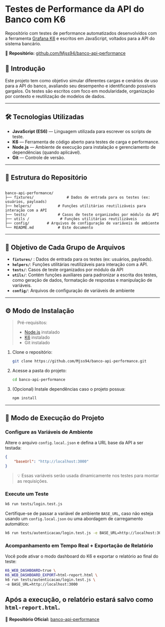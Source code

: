 # Testes de Performance da API do Banco com K6

Repositório com testes de performance automatizados desenvolvidos com a ferramenta [Grafana K6](https://k6.io) e escritos em JavaScript, voltados para a API do sistema bancário.

🔗 **Repositório:** [github.com/Mjss94/banco-api-performance](https://github.com/Mjss94/banco-api-performance)

## 📌 Introdução

Este projeto tem como objetivo simular diferentes cargas e cenários de uso para a API do banco, avaliando seu desempenho e identificando possíveis gargalos. Os testes são escritos com foco em modularidade, organização por contexto e reutilização de modelos de dados.

---

## 🛠 Tecnologias Utilizadas

- **JavaScript (ES6)** — Linguagem utilizada para escrever os scripts de teste.
- **K6** — Ferramenta de código aberto para testes de carga e performance.
- **Node.js** — Ambiente de execução para instalação e gerenciamento de dependências (quando aplicável).
- **Git** — Controle de versão.

---

## 📂 Estrutura do Repositório


```

banco-api-performance/
├── fixtures/               # Dados de entrada para os testes (ex: usuários, payloads)
├── helpers/            # Funções utilitárias reutilizáveis para interação com a API
├── tests/              # Casos de teste organizados por módulo da API
├── utils /              # Funções utilitárias reutilizáveis
├── config/        # Arquivos de configuração de variáveis de ambiente
└── README.md           # Este documento
```

---

## 🎯 Objetivo de Cada Grupo de Arquivos

  - **`fixtures/`** : Dados de entrada para os testes (ex: usuários, payloads).
  - **`helpers/`**: Funções utilitárias reutilizáveis para interação com a API.
  - **`tests/`**: Casos de teste organizados por módulo da API  
  - **`utils/`**: Contém funções auxiliares para padronizar a escrita dos testes, como geração de dados, formatação de respostas e manipulação de variáveis.
  - **`config/`**: Arquivos de configuração de variáveis de ambiente

---

## ⚙️ Modo de Instalação

> Pré-requisitos:
> - [Node.js](https://nodejs.org/) instalado
> - [K6](https://k6.io/docs/get-started/installation/) instalado
> - Git instalado

1. Clone o repositório:
   ```bash
   git clone https://github.com/Mjss94/banco-api-performance.git
   ```
2. Acesse a pasta do projeto:
   ```bash
   cd banco-api-performance
   ```
3. (Opcional) Instale dependências caso o projeto possua:
   ```bash
   npm install
   ```

---

## 🚀 Modo de Execução do Projeto

### Configure as Variáveis de Ambiente

Altere o arquivo `config.local.json` e defina a URL base da API a ser testada:

```json
{
    "baseUrl": "http://localhost:3000"
}
```
> 💡 Essas variáveis serão usada dinamicamente nos testes para montar as requisições.

### Execute um Teste

```bash
k6 run tests/login.test.js
```

Certifique-se de passar a variável de ambiente `BASE_URL`, caso não esteja usando um `config.local.json` ou uma abordagem de carregamento automático:

```bash
k6 run tests/autenticacao/login.test.js -e BASE_URL=http://localhost:3000
```

### Acompanhamento em Tempo Real + Exportação de Relatório

Você pode ativar o modo dashboard do K6 e exportar o relatório ao final do teste:

```bash
K6_WEB_DASHBOARD=true \
K6_WEB_DASHBOARD_EXPORT=html-report.html \
k6 run tests/autenticacao/login.test.js \
-e BASE_URL=http://localhost:3000
```
Após a execução, o relatório estará salvo como `html-report.html`.
---

📄 **Repositório Oficial:** [banco-api-performance](https://github.com/Mjss94/banco-api-performance)
